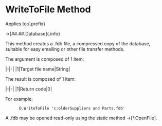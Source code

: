 # WriteToFile Method

Applies to:{.prefix}

→[##.##.Database]{.info}

This method creates a .fdb file, a compressed copy of the database, suitable for easy emailing or
other file transfer methods.

The argument is composed of 1 item:

|-|-|
|1|Target file name|String|

The result is composed of 1 item:

|-|-|
|1|Return code|0|

For example:

~~~
      D.WriteToFile 'c:olderSuppliers and Parts.fdb'
~~~

A .fdb may be opened read-only using the static method →[*.OpenFile].

